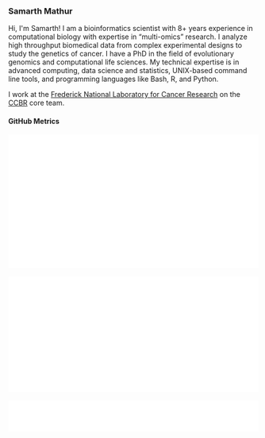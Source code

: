 ### Samarth Mathur

Hi, I'm Samarth! I am a bioinformatics scientist with 8+ years experience in computational biology with expertise in “multi-omics” research. I analyze high throughput biomedical data from complex experimental designs to study the genetics of cancer. I have a PhD in the field of
evolutionary genomics and computational life sciences. My technical expertise is in advanced computing, data science and statistics, UNIX-based command line tools, and programming languages like Bash, R, and Python. 

I work at the [Frederick National Laboratory for Cancer Research](https://frederick.cancer.gov) on the [CCBR](https://github.com/ccbr) core team.

#### GitHub Metrics

[![metrics](github-metrics.svg)](https://metrics.lecoq.io/insights/samarth8392)

[![languages](metrics.plugin.languages.svg)](https://metrics.lecoq.io/insights/samarth8392)

[![notable contributions](metrics.plugin.notable.svg)](https://metrics.lecoq.io/insights/samarth8392)
